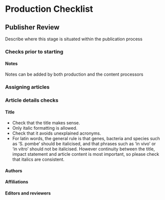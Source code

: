 # Production Checklist

## Publisher Review 

Describe where this stage is situated within the publication process 

### Checks prior to starting 

#### Notes 

Notes can be added by both production and the content processors 

### Assigning articles 

### Article details checks 

#### Title 

* Check that the title makes sense.
* Only italic formatting is allowed.
* Check that it avoids unexplained acronyms. 
* For latin words, the general rule is that genes, bacteria and species such as ‘S. pombe’ should be italicised, and that phrases such as ‘in vivo’ or ‘in vitro’ should not be italicised. However continuity between the title, impact statement and article content is most important, so please check that italics are consistent.

#### Authors 

#### Affiliations 

#### Editors and reviewers 

